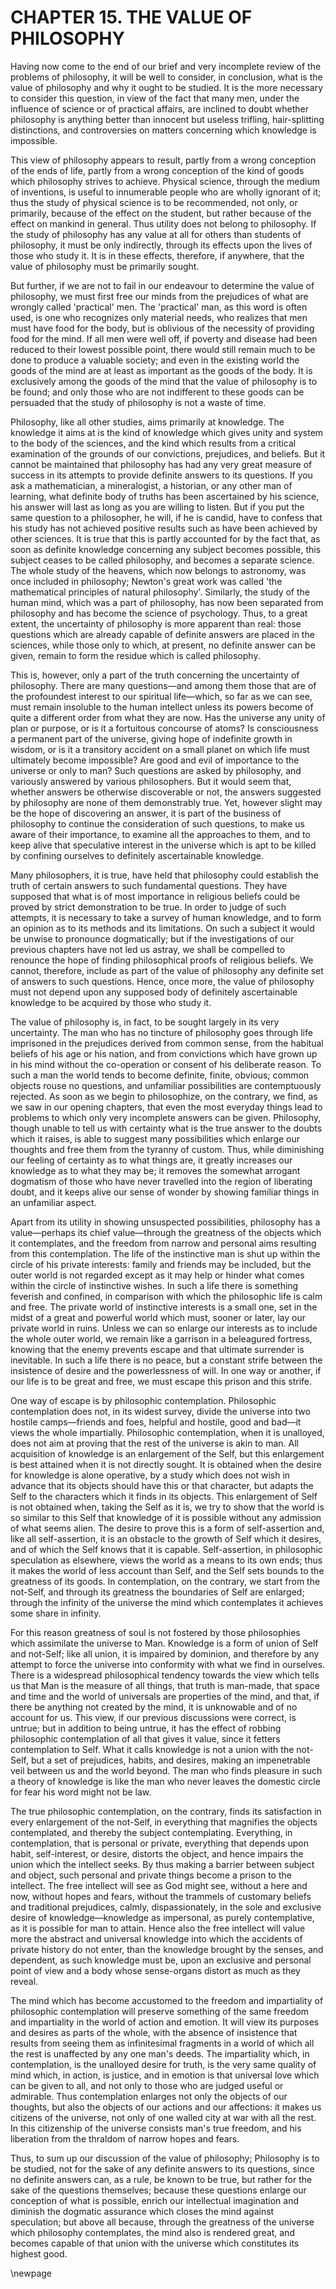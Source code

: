 # CHAPTER 15. THE VALUE OF PHILOSOPHY

Having now come to the end of our brief and very incomplete review of the problems of philosophy, it will be well to consider, in conclusion, what is the value of philosophy and why it ought to be studied. It is the more necessary to consider this question, in view of the fact that many men, under the influence of science or of practical affairs, are inclined to doubt whether philosophy is anything better than innocent but useless trifling, hair-splitting distinctions, and controversies on matters concerning which knowledge is impossible.

This view of philosophy appears to result, partly from a wrong conception of the ends of life, partly from a wrong conception of the kind of goods which philosophy strives to achieve. Physical science, through the medium of inventions, is useful to innumerable people who are wholly ignorant of it; thus the study of physical science is to be recommended, not only, or primarily, because of the effect on the student, but rather because of the effect on mankind in general. Thus utility does not belong to philosophy. If the study of philosophy has any value at all for others than students of philosophy, it must be only indirectly, through its effects upon the lives of those who study it. It is in these effects, therefore, if anywhere, that the value of philosophy must be primarily sought.

But further, if we are not to fail in our endeavour to determine the value of philosophy, we must first free our minds from the prejudices of what are wrongly called 'practical' men. The 'practical' man, as this word is often used, is one who recognizes only material needs, who realizes that men must have food for the body, but is oblivious of the necessity of providing food for the mind. If all men were well off, if poverty and disease had been reduced to their lowest possible point, there would still remain much to be done to produce a valuable society; and even in the existing world the goods of the mind are at least as important as the goods of the body. It is exclusively among the goods of the mind that the value of philosophy is to be found; and only those who are not indifferent to these goods can be persuaded that the study of philosophy is not a waste of time.

Philosophy, like all other studies, aims primarily at knowledge. The knowledge it aims at is the kind of knowledge which gives unity and system to the body of the sciences, and the kind which results from a critical examination of the grounds of our convictions, prejudices, and beliefs. But it cannot be maintained that philosophy has had any very great measure of success in its attempts to provide definite answers to its questions. If you ask a mathematician, a mineralogist, a historian, or any other man of learning, what definite body of truths has been ascertained by his science, his answer will last as long as you are willing to listen. But if you put the same question to a philosopher, he will, if he is candid, have to confess that his study has not achieved positive results such as have been achieved by other sciences. It is true that this is partly accounted for by the fact that, as soon as definite knowledge concerning any subject becomes possible, this subject ceases to be called philosophy, and becomes a separate science. The whole study of the heavens, which now belongs to astronomy, was once included in philosophy; Newton's great work was called 'the mathematical principles of natural philosophy'. Similarly, the study of the human mind, which was a part of philosophy, has now been separated from philosophy and has become the science of psychology. Thus, to a great extent, the uncertainty of philosophy is more apparent than real: those questions which are already capable of definite answers are placed in the sciences, while those only to which, at present, no definite answer can be given, remain to form the residue which is called philosophy.

This is, however, only a part of the truth concerning the uncertainty of philosophy. There are many questions—and among them those that are of the profoundest interest to our spiritual life—which, so far as we can see, must remain insoluble to the human intellect unless its powers become of quite a different order from what they are now. Has the universe any unity of plan or purpose, or is it a fortuitous concourse of atoms? Is consciousness a permanent part of the universe, giving hope of indefinite growth in wisdom, or is it a transitory accident on a small planet on which life must ultimately become impossible? Are good and evil of importance to the universe or only to man? Such questions are asked by philosophy, and variously answered by various philosophers. But it would seem that, whether answers be otherwise discoverable or not, the answers suggested by philosophy are none of them demonstrably true. Yet, however slight may be the hope of discovering an answer, it is part of the business of philosophy to continue the consideration of such questions, to make us aware of their importance, to examine all the approaches to them, and to keep alive that speculative interest in the universe which is apt to be killed by confining ourselves to definitely ascertainable knowledge.

Many philosophers, it is true, have held that philosophy could establish the truth of certain answers to such fundamental questions. They have supposed that what is of most importance in religious beliefs could be proved by strict demonstration to be true. In order to judge of such attempts, it is necessary to take a survey of human knowledge, and to form an opinion as to its methods and its limitations. On such a subject it would be unwise to pronounce dogmatically; but if the investigations of our previous chapters have not led us astray, we shall be compelled to renounce the hope of finding philosophical proofs of religious beliefs. We cannot, therefore, include as part of the value of philosophy any definite set of answers to such questions. Hence, once more, the value of philosophy must not depend upon any supposed body of definitely ascertainable knowledge to be acquired by those who study it.

The value of philosophy is, in fact, to be sought largely in its very uncertainty. The man who has no tincture of philosophy goes through life imprisoned in the prejudices derived from common sense, from the habitual beliefs of his age or his nation, and from convictions which have grown up in his mind without the co-operation or consent of his deliberate reason. To such a man the world tends to become definite, finite, obvious; common objects rouse no questions, and unfamiliar possibilities are contemptuously rejected. As soon as we begin to philosophize, on the contrary, we find, as we saw in our opening chapters, that even the most everyday things lead to problems to which only very incomplete answers can be given. Philosophy, though unable to tell us with certainty what is the true answer to the doubts which it raises, is able to suggest many possibilities which enlarge our thoughts and free them from the tyranny of custom. Thus, while diminishing our feeling of certainty as to what things are, it greatly increases our knowledge as to what they may be; it removes the somewhat arrogant dogmatism of those who have never travelled into the region of liberating doubt, and it keeps alive our sense of wonder by showing familiar things in an unfamiliar aspect.

Apart from its utility in showing unsuspected possibilities, philosophy has a value—perhaps its chief value—through the greatness of the objects which it contemplates, and the freedom from narrow and personal aims resulting from this contemplation. The life of the instinctive man is shut up within the circle of his private interests: family and friends may be included, but the outer world is not regarded except as it may help or hinder what comes within the circle of instinctive wishes. In such a life there is something feverish and confined, in comparison with which the philosophic life is calm and free. The private world of instinctive interests is a small one, set in the midst of a great and powerful world which must, sooner or later, lay our private world in ruins. Unless we can so enlarge our interests as to include the whole outer world, we remain like a garrison in a beleagured fortress, knowing that the enemy prevents escape and that ultimate surrender is inevitable. In such a life there is no peace, but a constant strife between the insistence of desire and the powerlessness of will. In one way or another, if our life is to be great and free, we must escape this prison and this strife.

One way of escape is by philosophic contemplation. Philosophic contemplation does not, in its widest survey, divide the universe into two hostile camps—friends and foes, helpful and hostile, good and bad—it views the whole impartially. Philosophic contemplation, when it is unalloyed, does not aim at proving that the rest of the universe is akin to man. All acquisition of knowledge is an enlargement of the Self, but this enlargement is best attained when it is not directly sought. It is obtained when the desire for knowledge is alone operative, by a study which does not wish in advance that its objects should have this or that character, but adapts the Self to the characters which it finds in its objects. This enlargement of Self is not obtained when, taking the Self as it is, we try to show that the world is so similar to this Self that knowledge of it is possible without any admission of what seems alien. The desire to prove this is a form of self-assertion and, like all self-assertion, it is an obstacle to the growth of Self which it desires, and of which the Self knows that it is capable. Self-assertion, in philosophic speculation as elsewhere, views the world as a means to its own ends; thus it makes the world of less account than Self, and the Self sets bounds to the greatness of its goods. In contemplation, on the contrary, we start from the not-Self, and through its greatness the boundaries of Self are enlarged; through the infinity of the universe the mind which contemplates it achieves some share in infinity.

For this reason greatness of soul is not fostered by those philosophies which assimilate the universe to Man. Knowledge is a form of union of Self and not-Self; like all union, it is impaired by dominion, and therefore by any attempt to force the universe into conformity with what we find in ourselves. There is a widespread philosophical tendency towards the view which tells us that Man is the measure of all things, that truth is man-made, that space and time and the world of universals are properties of the mind, and that, if there be anything not created by the mind, it is unknowable and of no account for us. This view, if our previous discussions were correct, is untrue; but in addition to being untrue, it has the effect of robbing philosophic contemplation of all that gives it value, since it fetters contemplation to Self. What it calls knowledge is not a union with the not-Self, but a set of prejudices, habits, and desires, making an impenetrable veil between us and the world beyond. The man who finds pleasure in such a theory of knowledge is like the man who never leaves the domestic circle for fear his word might not be law.

The true philosophic contemplation, on the contrary, finds its satisfaction in every enlargement of the not-Self, in everything that magnifies the objects contemplated, and thereby the subject contemplating. Everything, in contemplation, that is personal or private, everything that depends upon habit, self-interest, or desire, distorts the object, and hence impairs the union which the intellect seeks. By thus making a barrier between subject and object, such personal and private things become a prison to the intellect. The free intellect will see as God might see, without a here and now, without hopes and fears, without the trammels of customary beliefs and traditional prejudices, calmly, dispassionately, in the sole and exclusive desire of knowledge—knowledge as impersonal, as purely contemplative, as it is possible for man to attain. Hence also the free intellect will value more the abstract and universal knowledge into which the accidents of private history do not enter, than the knowledge brought by the senses, and dependent, as such knowledge must be, upon an exclusive and personal point of view and a body whose sense-organs distort as much as they reveal.

The mind which has become accustomed to the freedom and impartiality of philosophic contemplation will preserve something of the same freedom and impartiality in the world of action and emotion. It will view its purposes and desires as parts of the whole, with the absence of insistence that results from seeing them as infinitesimal fragments in a world of which all the rest is unaffected by any one man's deeds. The impartiality which, in contemplation, is the unalloyed desire for truth, is the very same quality of mind which, in action, is justice, and in emotion is that universal love which can be given to all, and not only to those who are judged useful or admirable. Thus contemplation enlarges not only the objects of our thoughts, but also the objects of our actions and our affections: it makes us citizens of the universe, not only of one walled city at war with all the rest. In this citizenship of the universe consists man's true freedom, and his liberation from the thraldom of narrow hopes and fears.

Thus, to sum up our discussion of the value of philosophy; Philosophy is to be studied, not for the sake of any definite answers to its questions, since no definite answers can, as a rule, be known to be true, but rather for the sake of the questions themselves; because these questions enlarge our conception of what is possible, enrich our intellectual imagination and diminish the dogmatic assurance which closes the mind against speculation; but above all because, through the greatness of the universe which philosophy contemplates, the mind also is rendered great, and becomes capable of that union with the universe which constitutes its highest good.

\newpage

